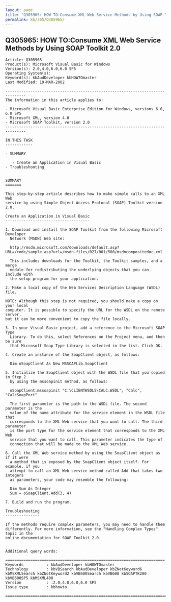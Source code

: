 ```yaml
---
layout: page
title: "Q305965: HOW TO:Consume XML Web Service Methods by Using SOAP Toolkit 2.0"
permalink: kb/305/Q305965/
---
```


## Q305965: HOW TO:Consume XML Web Service Methods by Using SOAP Toolkit 2.0

	Article: Q305965
	Product(s): Microsoft Visual Basic for Windows
	Version(s): 2.0,4.0,6.0,6.0 SP5
	Operating System(s): 
	Keyword(s): kbAudDeveloper kbHOWTOmaster
	Last Modified: 10-MAR-2002
	
	-------------------------------------------------------------------------------
	The information in this article applies to:
	
	- Microsoft Visual Basic Enterprise Edition for Windows, versions 6.0, 6.0 SP5 
	- Microsoft XML, version 4.0 
	- Microsoft SOAP Toolkit, version 2.0 
	-------------------------------------------------------------------------------
	
	IN THIS TASK
	------------
	
	- SUMMARY
	
	   - Create an Application in Visual Basic
	- Troubleshooting
	
	
	SUMMARY
	=======
	
	This step-by-step article describes how to make simple calls to an XML Web
	service by using Simple Object Access Protocol (SOAP) Toolkit version 2.0.
	
	Create an Application in Visual Basic
	-------------------------------------
	
	1. Download and install the SOAP Toolkit from the following Microsoft Developer
	  Network (MSDN) Web site:
	
	  http://msdn.microsoft.com/downloads/default.asp?URL=/code/sample.asp?url=/msdn-files/027/001/580/msdncompositedoc.xml
	
	  This includes downloads for the Toolkit, the Toolkit samples, and a merge
	  module for redistributing the underlying objects that you can include with
	  the setup program for your application.
	
	2. Make a local copy of the Web Services Description Language (WSDL) file.
	
	NOTE: Although this step is not required, you should make a copy on your local
	computer. It is possible to specify the URL for the WSDL on the remote server,
	but it can be more convenient to copy the file locally.
	
	3. In your Visual Basic project, add a reference to the Microsoft SOAP Type
	  Library. To do this, select References on the Project menu, and then be sure
	  that Microsoft Soap Type Library is selected in the list. Click OK.
	
	4. Create an instance of the SoapClient object, as follows:
	
	  Dim oSoapClient As New MSSOAPLib.SoapClient
	
	5. Initialize the SoapClient object with the WSDL file that you copied in Step 2
	  by using the mssoapinit method, as follows:
	
	  oSoapClient.mssoapinit "C:\CLIENTWSDLS\CALC.WSDL", "Calc", "CalcSoapPort"
	
	  The first parameter is the path to the WSDL file. The second parameter is the
	  value of the name attribute for the service element in the WSDL file that
	  corresponds to the XML Web service that you want to call. The third parameter
	  is the port type for the service element that corresponds to the XML Web
	  service that you want to call. This parameter indicates the type of
	  connection that will be made to the XML Web service.
	
	6. Call the XML Web service method by using the SoapClient object as if it were
	  a method that is exposed by the SoapClient object itself. For example, if you
	  attempt to call an XML Web service method called Add that takes two integers
	  as parameters, your code may resemble the following:
	
	  Dim Sum As Integer
	  Sum = oSoapClient.Add(3, 4)
	
	7. Build and run the program.
	
	Troubleshooting
	---------------
	
	If the methods require complex parameters, you may need to handle them
	differently. For more information, see the "Handling Complex Types" topic in the
	online documentation for SOAP Toolkit 2.0.
	
	
	Additional query words:
	
	======================================================================
	Keywords          : kbAudDeveloper kbHOWTOmaster 
	Technology        : kbVBSearch kbAudDeveloper kbZNotKeyword6 kbMSXMLSearch kbZNotKeyword2 kbVB600Search kbVB600 kbSOAPTK200 kbVB600SP5 kbMSXML400
	Version           : :2.0,4.0,6.0,6.0 SP5
	Issue type        : kbhowto
	
	=============================================================================
	
